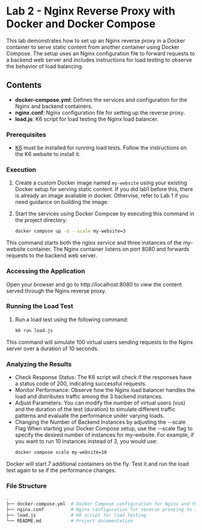 # Lab 2 - Nginx Reverse Proxy with Docker and Docker Compose

This lab demonstrates how to set up an Nginx reverse proxy in a Docker container to serve static content from another container using Docker Compose. The setup uses an Nginx configuration file to forward requests to a backend web server and includes instructions for load testing to observe the behavior of load balancing.

## Contents

- **docker-compose.yml**: Defines the services and configuration for the Nginx and backend containers.
- **nginx.conf**: Nginx configuration file for setting up the reverse proxy.
- **load.js**: K6 script for load testing the Nginx load balancer.

### Prerequisites
- [K6](https://k6.io/) must be installed for running load tests. Follow the instructions on the K6 website to install it.

### Execution

1. Create a custom Docker image named `my-website` using your existing Docker setup for serving static content. If you did lab1 before this, there is already an image avaliable in docker. Othervise, refer to Lab 1 if you need guidance on building the image:

2. Start the services using Docker Compose by executing this command in the project directory:

   ```bash
   docker compose up -d --scale my-website=3

This command starts both the nginx service and three instances of the my-website container. The Nginx container listens on port 8080 and forwards requests to the backend web server.

### Accessing the Application

Open your browser and go to http://localhost:8080 to view the content served through the Nginx reverse proxy.

### Running the Load Test
1. Run a load test using the following command:
    ```bash
    k6 run load.js
    ```

This command will simulate 100 virtual users sending requests to the Nginx server over a duration of 10 seconds.

### Analyzing the Results

* Check Response Status: The K6 script will check if the responses have a status code of 200, indicating successful requests.
* Monitor Performance: Observe how the Nginx load balancer handles the load and distributes traffic among the 3 backend instances.
* Adjust Parameters: You can modify the number of virtual users (vus) and the duration of the test (duration) to simulate different traffic patterns and evaluate the performance under varying loads.
* Changing the Number of Backend Instances by adjusting the --scale Flag
When starting your Docker Compose setup, use the --scale flag to specify the desired number of instances for my-website. For example, if you want to run 10 instances instead of 3, you would use:
   ```bash
   docker compose scale my-website=10
   ```
Docker will start 7 additional containers on the fly. Test it and run the load test again to se if the performance changes.


### File Structure
```bash
.
├── docker-compose.yml  # Docker Compose configuration for Nginx and the backend
├── nginx.conf          # Nginx configuration for reverse proxying to the backend
├── load.js             # K6 script for load testing
└── README.md           # Project documentation
